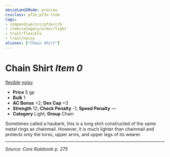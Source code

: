 ```yaml
---
obsidianUIMode: preview
cssclass: pf2e,pf2e-item
tags:
- compendium/src/pf2e/crb
- item/category/armor/light
- trait/flexible
- trait/noisy
aliases: ["Chain Shirt"]
---
```

# Chain Shirt *Item 0*  
[flexible](rules/traits/flexible.md "Flexible Armor Trait")  [noisy](rules/traits/noisy.md "Noisy Armor Trait")  

- **Price** 5 gp
- **Bulk** 1
- **AC Bonus** +2; **Dex Cap** +3
- **Strength** 12; **Check Penalty** -1; **Speed Penalty** —
- **Category** Light; **Group** Chain 

Sometimes called a hauberk, this is a long shirt constructed of the same metal rings as chainmail. However, it is much lighter than chainmail and protects only the torso, upper arms, and upper legs of its wearer.


---
*Source: Core Rulebook p. 275*